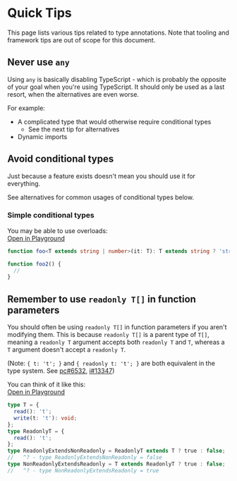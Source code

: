 # Quick Tips
This page lists various tips related to type annotations.
Note that tooling and framework tips are out of scope for this document.

## Never use `any`
Using `any` is basically disabling TypeScript -
which is probably the opposite of your goal when you're using TypeScript.
It should only be used as a last resort, when the alternatives are even worse.

For example:
- A complicated type that would otherwise require conditional types
  - See the next tip for alternatives
- Dynamic imports

## Avoid conditional types
Just because a feature exists doesn't mean you should use it for everything.

See alternatives for common usages of conditional types below.

### Simple conditional types
You may be able to use overloads:  
[Open in Playground]()
```ts
function foo<T extends string | number>(it: T): T extends string ? 'string' : 'number' {}

function foo2() {
  //
}
```

## Remember to use `readonly T[]` in function parameters
You should often be using `readonly T[]` in function parameters
if you aren't modifying them.
This is because `readonly T[]` is a parent type of `T[]`,
meaning a `readonly T` argument accepts both `readonly T` and `T`,
whereas a `T` argument doesn't accept a `readonly T`.

(Note: `{ t: 't'; }` and `{ readonly t: 't'; }` are both equivalent in the type system.
See [pc#6532](https://github.com/microsoft/TypeScript/pull/6532#issuecomment-174356151),
[i#13347](https://github.com/microsoft/TypeScript/issues/13347))

You can think of it like this:  
[Open in Playground](https://www.typescriptlang.org/play?#code/C4TwDgpgBAKlC8UDeAoKUBOECGATAFAJQBcUA5MGQNxpQDuGAlsBPsKRWSVAG4D2jXDQC+NUJCgAlHLj4A7ADYg4iVOix4iHSiLHho0vPKUBRAB4s5uAM4A5eYdmKQCKTOPKoECxCvXYUAD8UMAYAK7QpABm2ArWEDQA9InoUAB6gSji0PZyjh7mljb5zq5w3kX+JUpwwaERUNGx8Ukp6BlAA)
```ts
type T = {
  read(): 't';
  write(t: 't'): void;
};
type ReadonlyT = {
  read(): 't';
};
type ReadonlyExtendsNonReadonly = ReadonlyT extends T ? true : false;
//   ^? - type ReadonlyExtendsNonReadonly = false
type NonReadonlyExtendsReadonly = T extends ReadonlyT ? true : false;
//   ^? - type NonReadonlyExtendsReadonly = true
```